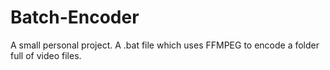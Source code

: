 # Batch-Encoder
A small personal project. A .bat file which uses FFMPEG to encode a folder full of video files.
